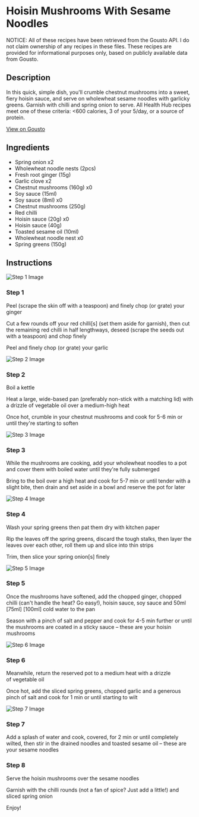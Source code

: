 # Hoisin Mushrooms With Sesame Noodles 

NOTICE: All of these recipes have been retrieved from the Gousto API. I do not claim ownership of any recipes in these files. These recipes are provided for informational purposes only, based on publicly available data from Gousto.

## Description

In this quick, simple dish, you'll crumble chestnut mushrooms into a sweet, fiery hoisin sauce, and serve on wholewheat sesame noodles with garlicky greens. Garnish with chilli and spring onion to serve. All Health Hub recipes meet one of these criteria: <600 calories, 3 of your 5/day, or a source of protein.

[View on Gousto](https://www.gousto.co.uk/recipes/cookbook/hoisin-mushroom-sesame-noodles)

## Ingredients

- Spring onion x2
- Wholewheat noodle nests (2pcs)
- Fresh root ginger (15g)
- Garlic clove x2
- Chestnut mushrooms (160g) x0
- Soy sauce (15ml)
- Soy sauce (8ml) x0
- Chestnut mushrooms (250g)
- Red chilli
- Hoisin sauce (20g) x0
- Hoisin sauce (40g)
- Toasted sesame oil (10ml)
- Wholewheat noodle nest x0
- Spring greens (150g)

## Instructions

![Step 1 Image](https://production-media.gousto.co.uk/cms/recipe-step-image/step-1-1626176856820-x200.jpg)

### Step 1

Peel (scrape the skin off with a teaspoon) and finely chop (or grate) your ginger

Cut a few rounds off your red chilli[s] (set them aside for garnish), then cut the remaining red chilli in half lengthways, deseed (scrape the seeds out with a teaspoon) and chop finely

Peel and finely chop (or grate) your garlic

![Step 2 Image](https://production-media.gousto.co.uk/cms/recipe-step-image/step-2-1626176865841-x200.jpg)

### Step 2

Boil a kettle

Heat a large, wide-based pan (preferably non-stick with a matching lid) with a drizzle of vegetable oil over a medium-high heat

Once hot, crumble in your chestnut mushrooms and cook for 5-6 min or until they're starting to soften

![Step 3 Image](https://production-media.gousto.co.uk/cms/recipe-step-image/step-3-1626176873521-x200.jpg)

### Step 3

While the mushrooms are cooking, add your wholewheat noodles to a pot and cover them with boiled water until they're fully submerged

Bring to the boil over a high heat and cook for 5-7 min or until tender with a slight bite, then drain and set aside in a bowl and reserve the pot for later

![Step 4 Image](https://production-media.gousto.co.uk/cms/recipe-step-image/step-4-1626176882996-x200.jpg)

### Step 4

Wash your spring greens then pat them dry with kitchen paper

Rip the leaves off the spring greens, discard the tough stalks, then layer the leaves over each other, roll them up and slice into thin strips

Trim, then slice your spring onion[s] finely

![Step 5 Image](https://production-media.gousto.co.uk/cms/recipe-step-image/step-5-1626176890554-x200.jpg)

### Step 5

Once the mushrooms have softened, add the chopped ginger, chopped chilli (can't handle the heat? Go easy!), hoisin sauce, soy sauce and 50ml <span class="text-purple">[75ml]</span> <span class="text-danger">[100ml] </span>cold water to the pan

Season with a pinch of salt and pepper and cook for 4-5 min further or until the mushrooms are coated in a sticky sauce – these are your hoisin mushrooms

![Step 6 Image](https://production-media.gousto.co.uk/cms/recipe-step-image/step-6-1626176902606-x200.jpg)

### Step 6

Meanwhile, return the reserved pot to a medium heat with a drizzle of vegetable oil

Once hot, add the sliced spring greens, chopped garlic and a generous pinch of salt and cook for 1 min or until starting to wilt

![Step 7 Image](https://production-media.gousto.co.uk/cms/recipe-step-image/step-7-1626176910597-x200.jpg)

### Step 7

Add a splash of water and cook, covered, for 2 min or until completely wilted, then stir in the drained noodles and toasted sesame oil – these are your sesame noodles

### Step 8

Serve the hoisin mushrooms over the sesame noodles

Garnish with the chilli rounds (not a fan of spice? Just add a little!) and sliced spring onion

Enjoy!

